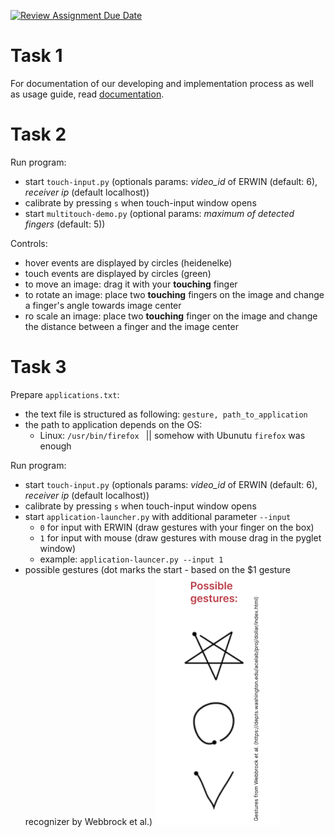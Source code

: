 [![Review Assignment Due Date](https://classroom.github.com/assets/deadline-readme-button-24ddc0f5d75046c5622901739e7c5dd533143b0c8e959d652212380cedb1ea36.svg)](https://classroom.github.com/a/u7dalmII)

# Task 1

For documentation of our developing and implementation process as well as usage guide, read [documentation](documentation.md).

# Task 2

Run program:

- start `touch-input.py` (optionals params: *video_id* of ERWIN (default: 6), *receiver ip* (default localhost))
- calibrate by pressing `s` when touch-input window opens
- start `multitouch-demo.py` (optional params: *maximum of detected fingers* (default: 5))

Controls:

- hover events are displayed by circles (heidenelke)
- touch events are displayed by circles (green)
- to move an image: drag it with your **touching** finger
- to rotate an image: place two **touching** fingers on the image and change a finger's angle towards image center
- ro scale an image: place two **touching** finger on the image and change the distance between a finger and the image center

# Task 3

Prepare `applications.txt`:

* the text file is structured as following: `gesture, path_to_application`
* the path to application depends on the OS:
  * Linux: `/usr/bin/firefox ` || somehow with Ubunutu `firefox` was enough 

Run program:

- start `touch-input.py` (optionals params: *video_id* of ERWIN (default: 6), *receiver ip* (default localhost))
- calibrate by pressing `s` when touch-input window opens
- start `application-launcher.py` with additional parameter `--input `
  - `0` for input with ERWIN (draw gestures with your finger on the box)
  - `1` for input with mouse (draw gestures with mouse drag in the pyglet window)
  - example: `application-launcer.py --input 1`
- possible gestures (dot marks the start - based on the $1 gesture recognizer by Webbrock et al.)
  ![gestures](./assets/gesture_help.jpg)

